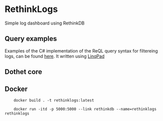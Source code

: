 # RethinkLogs
Simple log dashboard using RethinkDB

## Query examples
Examples of the C# implementation of the ReQL query syntax for filtereing logs, can be found [here](query-samples). It written using [LinqPad](https://www.linqpad.net/)

## Dothet core

## Docker

```shell
    docker build . -t rethinklogs:latest
```

```shell
    docker run -itd -p 5000:5000 --link rethinkdb --name=rethinklogs rethinklogs
```